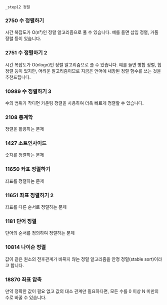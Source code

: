 
    _step12 정렬


###	2750	수 정렬하기
시간 복잡도가 O(n²)인 정렬 알고리즘으로 풀 수 있습니다. 예를 들면 삽입 정렬, 거품 정렬 등이 있습니다.

###	2751	수 정렬하기 2
시간 복잡도가 O(nlogn)인 정렬 알고리즘으로 풀 수 있습니다. 예를 들면 병합 정렬, 힙 정렬 등이 있지만, 어려운 알고리즘이므로 지금은 언어에 내장된 정렬 함수를 쓰는 것을 추천드립니다.

###	10989	수 정렬하기 3
수의 범위가 작다면 카운팅 정렬을 사용하여 더욱 빠르게 정렬할 수 있습니다.

###	2108	통계학
정렬을 활용하는 문제

###	1427	소트인사이드
숫자를 정렬하는 문제

###	11650	좌표 정렬하기
좌표를 정렬하는 문제

###	11651	좌표 정렬하기 2
좌표를 다른 순서로 정렬하는 문제

###	1181	단어 정렬
단어의 순서를 정의하여 정렬하는 문제

###	10814	나이순 정렬
값이 같은 원소의 전후관계가 바뀌지 않는 정렬 알고리즘을 안정 정렬(stable sort)이라고 합니다.

###	18870	좌표 압축
만약 정확한 값이 필요 없고 값의 대소 관계만 필요하다면, 모든 수를 0 이상 N 미만의 수로 바꿀 수 있습니다.

